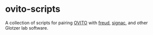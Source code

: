 # ovito-scripts

A collection of scripts for pairing [OVITO](https://www.ovito.org/) with [freud](https://freud.readthedocs.io/), [signac](https://signac.io), and other Glotzer lab software.

